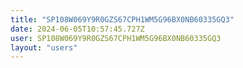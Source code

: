 ```yaml
---
title: "SP108W069Y9R0GZS67CPH1WM5G96BX0NB60335GQ3"
date: 2024-06-05T10:57:45.727Z
user: SP108W069Y9R0GZS67CPH1WM5G96BX0NB60335GQ3
layout: "users"
---
```

    